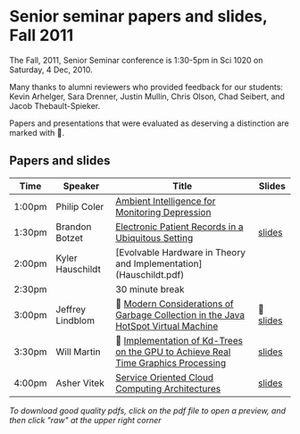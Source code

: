 # Senior seminar papers and slides, Fall 2011

The Fall, 2011, Senior Seminar conference is 1:30-5pm in Sci 1020 on Saturday, 4 Dec, 2010.

Many thanks to alumni reviewers who provided feedback for our students: Kevin Arhelger, Sara Drenner, Justin Mullin, Chris Olson, Chad Seibert, and Jacob Thebault-Spieker.

Papers and presentations that were evaluated as deserving a distinction are marked with 🌟. 

## Papers and slides

| Time | Speaker  | Title       | Slides  |
| -----|----------|-------------|---------|
| 1:00pm | Philip Coler  | [Ambient Intelligence for Monitoring Depression](Coler.pdf) |
| 1:30pm | Brandon Botzet  | [Electronic Patient Records in a Ubiquitous Setting](Botzet.pdf) | [slides](mullinslides.pdf) |
| 2:00pm | Kyler Hauschildt   | [Evolvable Hardware in Theory and Implementation] (Hauschildt.pdf)|
| 2:30pm | | 30 minute break 
| 3:00pm | Jeffrey Lindblom | 🌟 [Modern Considerations of Garbage Collection in the Java HotSpot Virtual Machine](Lindblom.pdf) | 🌟 [slides](Lindblomslides.pdf) |
| 3:30pm | Will Martin | 🌟 [Implementation of Kd-Trees on the GPU to Achieve Real Time Graphics Processing](Martin.pdf) | [slides](Martinslides.pdf) |
| 4:00pm | Asher Vitek  | [Service Oriented Cloud Computing Architectures](Vitek.pdf) | [slides](Vitekslides.pdf) |

*To download good quality pdfs, click on the pdf file to open a preview, and then click "raw" at the upper right corner* 
